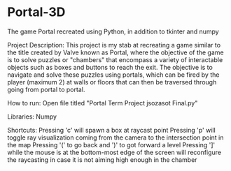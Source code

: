 # Portal-3D
The game Portal recreated using Python, in addition to tkinter and numpy

Project Description: This project is my stab at recreating a game similar to the title created by Valve known as Portal, where the objective of the game is to solve puzzles or "chambers" that encompass a variety of interactable objects such as boxes and buttons to reach the exit. The objective is to navigate and solve these puzzles using portals, which can be fired by the player (maximum 2) at walls or floors that can then be traversed through going from  portal to portal.

How to run: Open file titled "Portal Term Project jsozasot Final.py"

Libraries: Numpy

Shortcuts:
	Pressing 'c' will spawn a box at raycast point
	Pressing 'p' will toggle ray visualization coming from the camera to the intersection point in the map
	Pressing '(' to go back and ')' to got forward a level
	Pressing ']' while the mouse is at the bottom-most edge of the screen will reconfigure the raycasting in case it is 		not aiming high enough in the chamber
